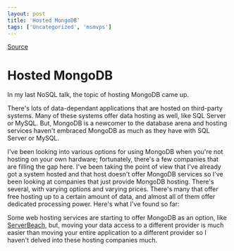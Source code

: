 ```yaml
---
layout: post
title: 'Hosted MongoDB'
tags: ['Uncategorized', 'msmvps']
---
```

[Source](http://blogs.msmvps.com/peterritchie/2011/05/22/hosted-mongodb/ "Permalink to Hosted MongoDB")

# Hosted MongoDB

In my last NoSQL talk, the topic of hosting MongoDB came up.

There's lots of data-dependant applications that are hosted on third-party systems. Many of these systems offer data hosting as well, like SQL Server or MySQL. But, MongoDB is a newcomer to the database arena and hosting services haven't embraced MongoDB as much as they have with SQL Server or MySQL.

I've been looking into various options for using MongoDB when you're not hosting on your own hardware; fortunately, there's a few companies that are filling the gap here. I've been taking the point of view that I've already got a system hosted and that host doesn't offer MongoDB services so I've been looking at companies that just provide MongoDB hosting. There's several, with varying options and varying prices. There's many that offer free hosting up to a certain amount of data, and almost all of them offer dedicated processing power. Here's what I've found so far:



Some web hosting services are starting to offer MongoDB as an option, like [ServerBeach][1], but, moving your data access to a different provider is much easier than moving your entire application to a different provider so I haven't delved into these hosting companies much.

[1]: http://www.serverbeach.com/services/software.php#database


